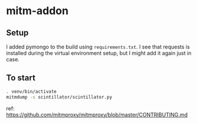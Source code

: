 # mitm-addon

## Setup
I added pymongo to the build using `requirements.txt`.  I see that requests is installed during the virtual environment setup, but I might add it again just in case.

## To start

```sh
. venv/bin/activate
mitmdump -s scintillator/scintillator.py
```

ref: https://github.com/mitmproxy/mitmproxy/blob/master/CONTRIBUTING.md